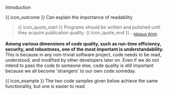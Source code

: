 <span id="title">Introduction</span>

<span id="prereqs"></span>

<span id="outcomes">{{ icon_outcome }} Can explain the importance of readability</span>

<div id="body">

> {{ icon_quote_start }} Programs should be written and polished until they acquire publication quality. {{ icon_quote_end }} <sub>--[Niklaus Wirth](https://en.wikipedia.org/wiki/Niklaus_Wirth)</sub>

**Among various dimensions of code quality, such as run-time efficiency, security, and robustness, one of the most important is understandability.** This is because in any non-trivial software project, code needs to be read, understood, and modified by other developers later on. Even if we do not intend to pass the code to someone else, code quality is still important because we all become 'strangers' to our own code someday.

<box>

{{ icon_example }} The two code samples given below achieve the same functionality, but one is easier to read.

<div class="alt-java">
  <include src="example-java.md" />
</div>
<div class="alt-python">
  <include src="example-python.md" />
</div>

</box>



</div>

<div id="extras">
</div>